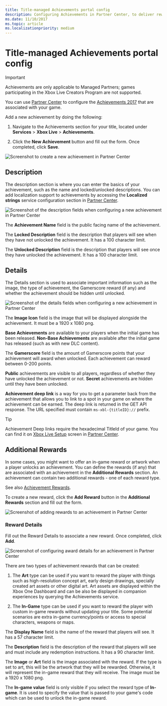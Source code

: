 ```yaml
---
title: Title-managed Achievements portal config
description: Configuring Achievements in Partner Center, to deliver rewards.
ms.date: 11/10/2017
ms.topic: article
ms.localizationpriority: medium
---
```


# Title-managed Achievements portal config

> [!IMPORTANT]
> Achievements are only applicable to Managed Partners; games participating in the Xbox Live Creators Program are not supported.

You can use [Partner Center](https://partner.microsoft.com/dashboard) to configure the [Achievements 2017](../../achievements-2017/simplified-achievements.md) that are associated with your game.

Add a new achievement by doing the following:

1. Navigate to the Achievements section for your title, located under **Services** > **Xbox Live** > **Achievements**.

2. Click the **New Achievement** button and fill out the form.  Once completed, click **Save**.

![Screenshot to create a new achievement in Partner Center](../../images/dev-center/achievement-table.png)


## Description

The description section is where you can enter the basics of your achievement, such as the name and locked/unlocked descriptions.
You can add localization support to achievements by accessing the **Localized strings** service configuration section in [Partner Center](https://partner.microsoft.com/dashboard).

![Screenshot of the description fields when configuring a new achievement in Partner Center](../../images/dev-center/achievements-2.png)

The **Achievement Name** field is the public facing name of the achievement.

The **Locked Description** field is the description that players will see when they have not unlocked the achievement.
It has a 100 character limit.

The **Unlocked Description** field is the description that players will see once they have unlocked the achievement.
It has a 100 character limit.


## Details

The Details section is used to associate important information such as the image, the type of achievement, the Gamerscore reward (if any) and whether the achievement should be hidden until unlocked.

![Screenshot of the details fields when configuring a new achievement in Partner Center](../../images/dev-center/achievements-3.png)

The **Image Icon** field is the image that will be displayed alongside the achievement.
It must be a 1920 x 1080 png.

**Base Achievements** are available to your players when the initial game has been released.
**Non-Base Achievements** are available after the initial game has released (such as with new DLC content).

The **Gamerscore** field is the amount of Gamerscore points that your achievement will award when unlocked.
Each achievement can reward between 0-200 points.

**Public** achievements are visible to all players, regardless of whether they have unlocked the achievement or not.
**Secret** achievements are hidden until they have been unlocked.

**Achievement deep link** is a way for you to get a parameter back from the achievement that allows you to link to a spot in your game on where the achievement can be earned.
The deep link is returned in the GET API response.
The URL specified must contain `ms-xbl-{titleID}://` prefix.

> [!TIP]
> Achievement Deep links require the hexadecimal TitleId of your game. You can find it on [Xbox Live Setup](xbox-live-setup.md) screen in [Partner Center](https://developer.microsoft.com/dashboard).


## Additional Rewards

In some cases, you might want to offer an in-game reward or artwork when a player unlocks an achievement.
You can define the rewards (if any) that are associated with an achievement in the **Additional Rewards** section.
An achievement can contain two additional rewards - one of each reward type.

See also [Achievement Rewards](../../achievements-2017/achievement-rewards.md).

To create a new reward, click the **Add Reward** button in the **Additional Rewards** section and fill out the form.

![Screenshot of adding rewards to an achievement in Partner Center](../../images/dev-center/achievement-reward.png)


### Reward Details

Fill out the Reward Details to associate a new reward. Once completed, click **Add**.

![Screenshot of configuring award details for an achievement in Partner Center](../../images/dev-center/achievements-5.png)

There are two types of achievement rewards that can be created:

1. The **Art** type can be used if you want to reward the player with things such as high-resolution concept art, early design drawings, specially created art assets or other digital art. Art assets are displayed within the Xbox One Dashboard and can be also be displayed in companion experiences by querying the Achievements service.

2. The **In-Game** type can be used if you want to reward the player with custom in-game rewards without updating your title. Some potential scenarios are extra in-game currency/points or access to special characters, weapons or maps.

The **Display Name** field is the name of the reward that players will see.
It has a 57 character limit.

The **Description** field is the description of the reward that players will see and must include any redemption instructions.
It has a 90 character limit.

The **Image** or **Art** field is the image associated with the reward.
If the type is set to art, this will be the artwork that they will be rewarded.
Otherwise, it will represent the in-game reward that they will receive.
The image must be a 1920 x 1080 png.

The **In-game value** field is only visible if you select the reward type of **In-game**.
It is used to specify the value that is passed to your game's code which can be used to unlock the in-game reward.
